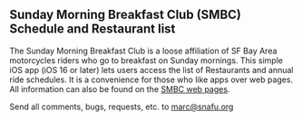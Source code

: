 ## Sunday Morning Breakfast Club (SMBC) Schedule and Restaurant list

The Sunday Morning Breakfast Club is a loose affiliation of SF Bay Area
motorcycles riders who go to breakfast on Sunday mornings.   This simple iOS
app (iOS 16 or later) lets users access the list of Restaurants and annual ride
schedules.  It is a convenience for those who like apps over web pages.  All
information can also be found on the [SMBC web pages](https://smbc.snafu.org/).

Send all comments, bugs, requests, etc. to <marc@snafu.org>
